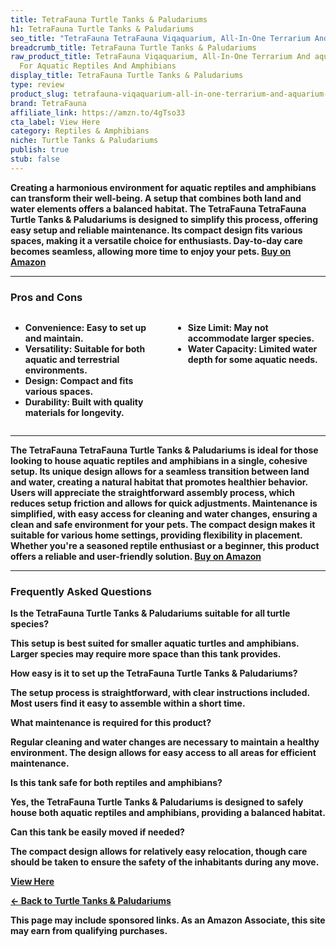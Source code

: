 ```yaml
---
title: TetraFauna Turtle Tanks & Paludariums
h1: TetraFauna Turtle Tanks & Paludariums
seo_title: "TetraFauna TetraFauna Viqaquarium, All-In-One Terrarium And\u2026"
breadcrumb_title: TetraFauna Turtle Tanks & Paludariums
raw_product_title: TetraFauna Viqaquarium, All-In-One Terrarium And aquarium, Ideal
  For Aquatic Reptiles And Amphibians
display_title: TetraFauna Turtle Tanks & Paludariums
type: review
product_slug: tetrafauna-viqaquarium-all-in-one-terrarium-and-aquarium-ideal-for-aqua-b1bb9388
brand: TetraFauna
affiliate_link: https://amzn.to/4gTso33
cta_label: View Here
category: Reptiles & Amphibians
niche: Turtle Tanks & Paludariums
publish: true
stub: false
---
```


<div id="intro" class="full-width">
  <p><strong>Creating a harmonious environment for aquatic reptiles and amphibians can transform their well-being. A setup that combines both land and water elements offers a balanced habitat. The TetraFauna TetraFauna Turtle Tanks & Paludariums is designed to simplify this process, offering easy setup and reliable maintenance. Its compact design fits various spaces, making it a versatile choice for enthusiasts. Day-to-day care becomes seamless, allowing more time to enjoy your pets. <a href="https://amzn.to/4gTso33" rel="nofollow sponsored noopener" target="_blank"><strong>Buy on Amazon</strong></a></p>
</div>

<hr />
<h3 id="pros-cons">Pros and Cons</h3>
<div class="pc-grid" style="display:grid;grid-template-columns:1fr 1fr;gap:16px;">
  <ul>
    <li><strong>Convenience:</strong> Easy to set up and maintain.</li>
    <li><strong>Versatility:</strong> Suitable for both aquatic and terrestrial environments.</li>
    <li><strong>Design:</strong> Compact and fits various spaces.</li>
    <li><strong>Durability:</strong> Built with quality materials for longevity.</li>
  </ul>
  <ul>
    <li><strong>Size Limit:</strong> May not accommodate larger species.</li>
    <li><strong>Water Capacity:</strong> Limited water depth for some aquatic needs.</li>
  </ul>
</div>
<hr />

<div class="full-width">
  <p>The TetraFauna TetraFauna Turtle Tanks & Paludariums is ideal for those looking to house aquatic reptiles and amphibians in a single, cohesive setup. Its unique design allows for a seamless transition between land and water, creating a natural habitat that promotes healthier behavior. Users will appreciate the straightforward assembly process, which reduces setup friction and allows for quick adjustments. Maintenance is simplified, with easy access for cleaning and water changes, ensuring a clean and safe environment for your pets. The compact design makes it suitable for various home settings, providing flexibility in placement. Whether you're a seasoned reptile enthusiast or a beginner, this product offers a reliable and user-friendly solution. <a href="https://amzn.to/4gTso33" rel="nofollow sponsored noopener" target="_blank"><strong>Buy on Amazon</strong></a></p>
</div>

<hr />
<h3 id="faqs">Frequently Asked Questions</h3>

<p><strong>Is the TetraFauna Turtle Tanks & Paludariums suitable for all turtle species?</strong></p>
<p>This setup is best suited for smaller aquatic turtles and amphibians. Larger species may require more space than this tank provides.</p>

<p><strong>How easy is it to set up the TetraFauna Turtle Tanks & Paludariums?</strong></p>
<p>The setup process is straightforward, with clear instructions included. Most users find it easy to assemble within a short time.</p>

<p><strong>What maintenance is required for this product?</strong></p>
<p>Regular cleaning and water changes are necessary to maintain a healthy environment. The design allows for easy access to all areas for efficient maintenance.</p>

<p><strong>Is this tank safe for both reptiles and amphibians?</strong></p>
<p>Yes, the TetraFauna Turtle Tanks & Paludariums is designed to safely house both aquatic reptiles and amphibians, providing a balanced habitat.</p>

<p><strong>Can this tank be easily moved if needed?</strong></p>
<p>The compact design allows for relatively easy relocation, though care should be taken to ensure the safety of the inhabitants during any move.</p>
<p><a class="btn" href="https://amzn.to/4gTso33" target="_blank" rel="nofollow sponsored noopener">View Here</a></p>
<p><a href="/roundups/reptiles-amphibians/turtle-tanks-paludariums/">← Back to Turtle Tanks & Paludariums</a></p>
<aside class="disclosure">This page may include sponsored links. As an Amazon Associate, this site may earn from qualifying purchases.</aside>
